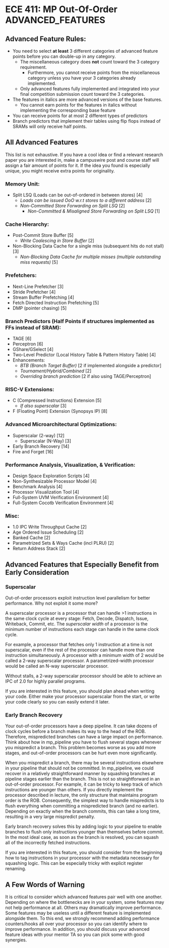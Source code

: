 
# ECE 411: MP Out-Of-Order ADVANCED_FEATURES

## Advanced Feature Rules:
- You need to select **at least** 3 different categories of advanced
  feature points before you can double-up in any category.
  - The miscellaneous category does **not** count toward the 3
    category requirement.
    - Furthermore, you cannot receive points from the miscellaneous
      category unless you have your 3 categories already implemented.
  - Only advanced features fully implemented and integrated into your
    final competition submission count toward the 3 categories.
- The features in italics are more advanced versions of the base
  features.
  - You cannot earn points for the features in italics without
    implementing the corresponding base feature
- You can receive points for at most 2 different types of predictors
- Branch predictors that implement their tables using flip flops
  instead of SRAMs will only receive half points.

## All Advanced Features

This list is not exhaustive. If you have a cool idea or find a
relevant research paper you are interested in, make a campuswire post
and course staff will assign a fair amount of points for it. If the
idea you found is especially unique, you might receive extra points
for originality.

### Memory Unit:

- Split LSQ (Loads can be out-of-ordered in between stores) [4]
  - _Loads can be issued OoO w.r.t stores to a different address_ [2]
  - _Non-Committed Store Forwarding on Split LSQ_ [2]
    - _Non-Committed & Misaligned Store Forwarding on Split LSQ_ [1]

### Cache Hierarchy:

- Post-Commit Store Buffer [5]
  - _Write Coalescing in Store Buffer_ [2]
- Non-Blocking Data Cache for a single miss (subsequent hits do not
  stall) [3]
  - _Non-Blocking Data Cache for multiple misses (multiple outstanding
    miss requests)_ [5]

### Prefetchers:

- Next-Line Prefetcher [3]
- Stride Prefetcher [4]
- Stream Buffer Prefetching [4]
- Fetch Directed Instruction Prefetching [5]
- DMP (pointer chasing) [5]

### Branch Predictors (Half Points if structures implemented as FFs instead of SRAM):

- TAGE [6]
- Perceptron [6]
- GShare/GSelect [4]
- Two-Level Predictor (Local History Table & Pattern History Table)
  [4]
- Enhancements:
  - _BTB (Branch Target Buffer)_ [2 if implemented alongside a
    predictor]
  - _Tournament/Hybrid/Combined_ [2]
  - _Overriding branch prediction_ [2 if also using TAGE/Perceptron]

### RISC-V Extensions:

- C (Compressed Instructions) Extension [5]
  - _If also superscalar_ [3]
- F (Floating Point) Extension (Synopsys IP) [8]

### Advanced Microarchitectural Optimizations:

- Superscalar (2-way) [12]
  - Superscalar (N-Way) [3]
- Early Branch Recovery [14]
- Fire and Forget [16]

### Performance Analysis, Visualization, & Verification:

- Design Space Exploration Scripts [4]
- Non-Synthesizable Processor Model [4]
- Benchmark Analysis [4]
- Processor Visualization Tool [4]
- Full-System UVM Verification Environment [4]
- Full-System Cocotb Verification Environment [4]

### Misc:

- 1.0 IPC Write Throughput Cache [2]
- Age Ordered Issue Scheduling [2]
- Banked Cache [2]
- Parametrized Sets & Ways Cache (incl PLRU) [2]
- Return Address Stack [2]

## Advanced Features that Especially Benefit from Early Consideration

### Superscalar

Out-of-order processors exploit instruction level parallelism for
better performance. Why not exploit it some more?

A superscalar processor is a processor that can handle >1 instructions
in the same clock cycle at every stage: Fetch, Decode, Dispatch,
Issue, Writeback, Commit, etc. The *superscalar width* of a processor
is the minimum number of instructions each stage can handle in the
same clock cycle.

For example, a processor that fetches only 1 instruction at a time is
not superscalar, even if the rest of the processor can handle more
than one instruction simultaneously. A processor with a minimum width
of 2 would be called a 2-way superscalar processor. A
parametrized-width processor would be called an N-way superscalar
processor.

Without stalls, a 2-way superscalar processor should be able to
achieve an IPC of 2.0 for highly parallel programs.

If you are interested in this feature, you should plan ahead when
writing your code. Either make your processor superscalar from the
start, or write your code clearly so you can easily extend it later.

### Early Branch Recovery

Your out-of-order processors have a deep pipeline. It can take dozens
of clock cycles before a branch makes its way to the head of the
ROB. Therefore, mispredicted branches can have a large impact on
performance. Think about how in mp_pipeline you have to flush several
stages whenever you mispredict a branch. This problem becomes worse as
you add more stages, and out-of-order processors can be hurt even more
significantly.

When you mispredict a branch, there may be several instructions
elsewhere in your pipeline that should not be committed. In
mp_pipeline, we could recover in a relatively straightforward manner
by squashing branches at pipeline stages earlier than the branch. This
is not so straightforward in an out-of-order processor. For example,
it can be tricky to keep track of which instructions are younger than
others. If you directly implement the processor described in lecture,
the only structure that maintains program order is the
ROB. Consequently, the simplest way to handle mispredicts is to flush
everything when committing a mispredicted branch (and no
earlier). Depending on exactly when the branch commits, this can take
a long time, resulting in a very large mispredict penalty.

Early branch recovery solves this by adding logic to your pipeline to
enable branches to flush only instructions younger than themselves
before commit. In the most ideal case, as soon as the branch is
resolved, you can squash all of the incorrectly fetched instructions.

If you are interested in this feature, you should consider from the
beginning how to tag instructions in your processor with the metadata
necessary for squashing logic. This can be especially tricky with
explicit register renaming.


## A Few Words of Warning

It is critical to consider which advanced features pair well with one
another. Depending on where the bottlenecks are in your system, some
features may not help performance at all. Others may dramatically
improve performance. Some features may be useless until a different
feature is implemented alongside them. To this end, we strongly
recommend adding performance counters/hooks all over your processor so
you can identify where to improve performance. In addition, you should
discuss your advanced feature ideas with your mentor TA so you can
pick some with good synergies.
